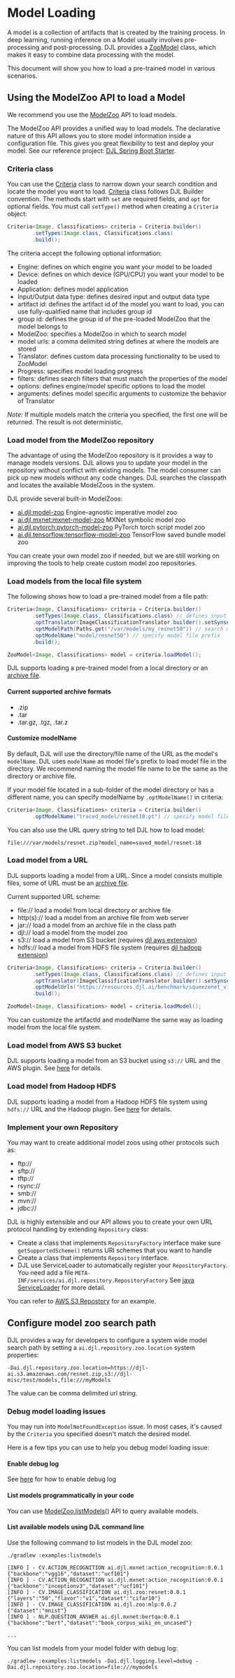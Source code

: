 # Model Loading

A model is a collection of artifacts that is created by the training process.
In deep learning, running inference on a Model usually involves pre-processing and post-processing.
DJL provides a [ZooModel](https://javadoc.io/doc/ai.djl/api/latest/ai/djl/repository/zoo/ZooModel.html) 
class, which makes it easy to combine data processing with the model.

This document will show you how to load a pre-trained model in various scenarios.

## Using the ModelZoo API to load a Model

We recommend you use the [ModelZoo](https://javadoc.io/doc/ai.djl/api/latest/ai/djl/repository/zoo/ModelZoo.html)
API to load models.

The ModelZoo API provides a unified way to load models. The declarative nature of this API allows you to store model
information inside a configuration file. This gives you great flexibility to test and deploy your model.
See our reference project: [DJL Spring Boot Starter](https://github.com/deepjavalibrary/djl-spring-boot-starter#spring-djl-mxnet-autoconfiguration). 

### Criteria class

You can use the [Criteria](https://javadoc.io/doc/ai.djl/api/latest/ai/djl/repository/zoo/Criteria.html) class 
to narrow down your search condition and locate the model you want to load.
[Criteria](https://javadoc.io/doc/ai.djl/api/latest/ai/djl/repository/zoo/Criteria.html) class follows
DJL Builder convention. The methods start with `set` are required fields, and `opt` for optional fields.
You must call `setType()` method when creating a `Criteria` object:

```java
Criteria<Image, Classifications> criteria = Criteria.builder()
        .setTypes(Image.class, Classifications.class)
        .build();
```

The criteria accept the following optional information:

- Engine: defines on which engine you want your model to be loaded
- Device: defines on which device (GPU/CPU) you want your model to be loaded
- Application: defines model application
- Input/Output data type: defines desired input and output data type
- artifact id: defines the artifact id of the model you want to load, you can use fully-qualified name that includes group id
- group id: defines the group id of the pre-loaded ModelZoo that the model belongs to
- ModelZoo: specifies a ModelZoo in which to search model
- model urls: a comma delimited string defines at where the models are stored 
- Translator: defines custom data processing functionality to be used to ZooModel
- Progress: specifies model loading progress
- filters: defines search filters that must match the properties of the model
- options: defines engine/model specific options to load the model
- arguments: defines model specific arguments to customize the behavior of Translator

*Note:* If multiple models match the criteria you specified, the first one will be returned. The result is not deterministic.

### Load model from the ModelZoo repository

The advantage of using the ModelZoo repository is it provides a way to manage models versions. DJL allows you
to update your model in the repository without conflict with existing models. The model consumer can pick up new models without any code changes.
DJL searches the classpath and locates the available ModelZoos in the system. 

DJL provide several built-in ModelZoos:

- [ai.djl:model-zoo](https://search.maven.org/search?q=g:ai.djl%20AND%20a:model-zoo) Engine-agnostic imperative model zoo
- [ai.djl.mxnet:mxnet-model-zoo](https://search.maven.org/search?q=g:ai.djl.mxnet%20AND%20a:mxnet-model-zoo) MXNet symbolic model zoo
- [ai.djl.pytorch:pytorch-model-zoo](https://search.maven.org/search?q=g:ai.djl.pytorch%20AND%20a:pytorch-model-zoo) PyTorch torch script model zoo
- [ai.djl.tensorflow:tensorflow-model-zoo](https://search.maven.org/search?q=g:ai.djl.tensorflow%20AND%20a:tensorflow-model-zoo) TensorFlow saved bundle model zoo

You can create your own model zoo if needed, but we are still working on improving the tools to help create custom model zoo repositories.

### Load models from the local file system

The following shows how to load a pre-trained model from a file path:

```java
Criteria<Image, Classifications> criteria = Criteria.builder()
        .setTypes(Image.class, Classifications.class) // defines input and output data type
        .optTranslator(ImageClassificationTranslator.builder().setSynsetArtifactName("synset.txt").build())
        .optModelPath(Paths.get("/var/models/my_resnet50")) // search models in specified path
        .optModelName("model/resnet50") // specify model file prefix
        .build();

ZooModel<Image, Classifications> model = criteria.loadModel();
```

DJL supports loading a pre-trained model from a local directory or an [archive file](#current-supported-archive-formats).

#### Current supported archive formats

- .zip
- .tar
- .tar.gz, .tgz, .tar.z

#### Customize modelName

By default, DJL will use the directory/file name of the URL as the model's `modelName`.
DJL uses `modelName` as model file's prefix to load model file in the directory. We recommend
naming the model file name to be the same as the directory or archive file.

If your model file located in a sub-folder of the model directory or has a different name,
you can specify modelName by `.optModelName()` in criteria:

```java
Criteria<Image, Classifications> criteria = Criteria.builder()
        .optModelName("traced_model/resnet18.pt") // specify model file prefix
```

You can also use the URL query string to tell DJL how to load model:

```
file:///var/models/resnet.zip?model_name=saved_model/resnet-18
```

### Load model from a URL

DJL supports loading a model from a URL. Since a model consists multiple files, some of URL must be
an [archive file](#current-supported-archive-formats).

Current supported URL scheme:

- file:// load a model from local directory or archive file
- http(s):// load a model from an archive file from web server  
- jar:// load a model from an archive file in the class path
- djl:// load a model from the model zoo
- s3:// load a model from S3 bucket (requires [djl aws extension](https://github.com/deepjavalibrary/djl/tree/master/extensions/aws-ai))
- hdfs:// load a model from HDFS file system (requires [djl hadoop extension](https://github.com/deepjavalibrary/djl/tree/master/extensions/hadoop))

```java
Criteria<Image, Classifications> criteria = Criteria.builder()
        .setTypes(Image.class, Classifications.class) // defines input and output data type
        .optTranslator(ImageClassificationTranslator.builder().setSynsetArtifactName("synset.txt").build())
        .optModelUrls("https://resources.djl.ai/benchmark/squeezenet_v1.1.tar.gz") // search models in specified path
        .build();

ZooModel<Image, Classifications> model = criteria.loadModel();
```

You can customize the artifactId and modelName the same way as loading model from the local file system.

### Load model from AWS S3 bucket
DJL supports loading a model from an S3 bucket using `s3://` URL and the AWS plugin. See [here](../extensions/aws-ai/README.md) for details.

### Load model from Hadoop HDFS
DJL supports loading a model from a Hadoop HDFS file system using `hdfs://` URL and the Hadoop plugin. See [here](../extensions/hadoop/README.md) for details.

### Implement your own Repository
You may want to create additional model zoos using other protocols such as:

- ftp://
- sftp://
- tftp://
- rsync://
- smb://
- mvn://
- jdbc://

DJL is highly extensible and our API allows you to create your own URL protocol handling by extending `Repository` class:

- Create a class that implements `RepositoryFactory` interface
    make sure `getSupportedScheme()` returns URI schemes that you want to handle
- Create a class that implements `Repository` interface.
- DJL use ServiceLoader to automatically register your `RepositoryFactory`. You need add a file `META-INF/services/ai.djl.repository.RepositoryFactory`
    See [java ServiceLoader](https://docs.oracle.com/javase/9/docs/api/java/util/ServiceLoader.html) for more detail.

You can refer to [AWS S3 Repostory](../extensions/aws-ai/README.md) for an example.

## Configure model zoo search path

DJL provides a way for developers to configure a system wide model search path by setting a `ai.djl.repository.zoo.location`
system properties:

```
-Dai.djl.repository.zoo.location=https://djl-ai.s3.amazonaws.com/resnet.zip,s3://djl-misc/test/models,file:///myModels
```

The value can be comma delimited url string.

### Debug model loading issues

You may run into `ModelNotFoundException` issue. In most cases, it's caused by the `Criteria` you specified
doesn't match the desired model.

Here is a few tips you can use to help you debug model loading issue:

#### Enable debug log
See [here](development/configure_logging.md#configure-logging-level) for how to enable debug log

#### List models programmatically in your code
You can use [ModelZoo.listModels()](https://javadoc.io/static/ai.djl/api/0.32.0/ai/djl/repository/zoo/ModelZoo.html#listModels--) API to query available models.

#### List available models using DJL command line

Use the following command to list models in the DJL model zoo:

```shell
./gradlew :examples:listmodels

[INFO ] - CV.ACTION_RECOGNITION ai.djl.mxnet:action_recognition:0.0.1 {"backbone":"vgg16","dataset":"ucf101"}
[INFO ] - CV.ACTION_RECOGNITION ai.djl.mxnet:action_recognition:0.0.1 {"backbone":"inceptionv3","dataset":"ucf101"}
[INFO ] - CV.IMAGE_CLASSIFICATION ai.djl.zoo:resnet:0.0.1 {"layers":"50","flavor":"v1","dataset":"cifar10"}
[INFO ] - CV.IMAGE_CLASSIFICATION ai.djl.zoo:mlp:0.0.2 {"dataset":"mnist"}
[INFO ] - NLP.QUESTION_ANSWER ai.djl.mxnet:bertqa:0.0.1 {"backbone":"bert","dataset":"book_corpus_wiki_en_uncased"}

...

```

You can list models from your model folder with debug log:

```shell
./gradlew :examples:listmodels -Dai.djl.logging.level=debug -Dai.djl.repository.zoo.location=file:///mymodels
```
